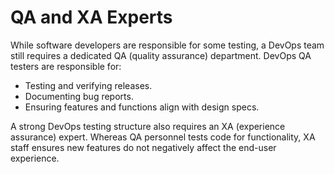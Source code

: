 # QA and XA Experts

While software developers are responsible for some testing, a DevOps team still requires a dedicated QA (quality assurance) department. DevOps QA testers are responsible for:

- Testing and verifying releases.
- Documenting bug reports.
- Ensuring features and functions align with design specs.

A strong DevOps testing structure also requires an XA (experience assurance) expert. Whereas QA personnel tests code for functionality, XA staff ensures new features do not negatively affect the end-user experience.